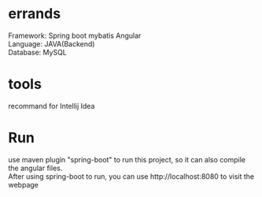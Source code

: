 # errands
Framework: Spring boot mybatis Angular  
Language: JAVA(Backend)  
Database: MySQL  

# tools
recommand for Intellij Idea

# Run
use maven plugin "spring-boot" to run this project, so it can also compile the angular files.  
After using spring-boot to run, you can use http://localhost:8080 to visit the webpage


